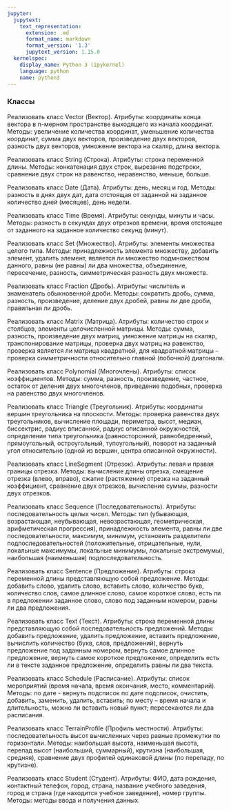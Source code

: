 ```yaml
---
jupyter:
  jupytext:
    text_representation:
      extension: .md
      format_name: markdown
      format_version: '1.3'
      jupytext_version: 1.15.0
  kernelspec:
    display_name: Python 3 (ipykernel)
    language: python
    name: python3
---
```


### Классы


Реализовать класс Vector (Вектор).
Атрибуты: координаты конца вектора в n-мерном пространстве выходящего из
начала координат.
Методы: увеличение количества координат, уменьшение
количества координат, сумма двух векторов, произведение двух векторов,
разность двух векторов, умножение вектора на скаляр, длина вектора.


Реализовать класс String (Строка).
Атрибуты: строка переменной длины.
Методы: конкатенация двух строк, вырезание подстроки, сравнение двух строк на равенство, неравенство, меньше, больше.


Реализовать класс Date (Дата).
Атрибуты: день, месяц и год.
Методы: разность в днях двух дат, дата отстоящая от заданной на заданное
количество дней (месяцев), день недели.


Реализовать класс Time (Время).
Атрибуты: секунды, минуты и часы.
Методы: разность в секундах двух отрезков времени, время отстоящее от
заданного на заданное количество секунд (минут).


Реализовать класс Set (Множество).
Атрибуты: элементы множества целого типа.
Методы: принадлежность элемента множеству, добавить элемент, удалить элемент,
является ли множество подмножеством данного, равны (не равны) ли два
множества, объединение, пересечение, разность, симметрическая разность
двух множеств.


Реализовать класс Fraction (Дробь).
Атрибуты: числитель и знаменатель обыкновенной дроби.
Методы: сократить дробь, сумма, разность, произведение, деление двух дробей,
равны ли две дроби, правильная ли дробь.


Реализовать класс Matrix (Матрица).
Атрибуты: количество строк и столбцов, элементы целочисленной матрицы.
Методы: сумма, разность, произведение двух матриц, умножение матрицы на
скаляр, транспонирование матрицы, проверка двух матриц на равенство,
проверка является ли матрица квадратной, для квадратной матрицы – проверка
симметричности относительно главной (побочной) диагонали.


Реализовать класс Polynomial (Многочлены).
Атрибуты: список коэффициентов.
Методы: сумма, разность, произведение, частное, остаток от деления двух
многочленов, приведение подобных, проверка на равенство двух многочленов.


Реализовать класс Triangle (Треугольник).
Атрибуты: координаты вершин треугольника на плоскости.
Методы: проверка равенства двух треугольников, вычисление площади, периметра,
высот, медиан, биссектрис, радиус вписанной, радиус описанной окружностей,
определение типа треугольника (равносторонний, равнобедренный, прямоугольный,
остроугольный, тупоугольный), поворот на заданный угол относительно
(одной из вершин, центра описанной окружности).


Реализовать класс LineSegment (Отрезок).
Атрибуты: левая и правая границы отрезка.
Методы: вычисление длины отрезка, смещение отрезка (влево, вправо),
сжатие (растяжение) отрезка на заданный коэффициент, сравнение двух отрезков,
вычисление суммы, разности двух отрезков.


Реализовать класс Sequence (Последовательность).
Атрибуты: последовательность целых чисел.
Методы: тип (убывающая, возрастающая, неубывающая, невозрастающая,
геометрическая, арифметическая прогрессия), принадлежность элемента,
равны ли две последовательности, максимум, минимум, установить разделители
подпоследовательностей (положительные, отрицательные, нули, локальные
максимумы, локальные минимумы, локальные экстремумы), наибольшая (наименьшая)
подпоследовательность.


Реализовать класс Sentence (Предложение).
Атрибуты: строка переменной длины представляющую собой предложение.
Методы: добавить слово, удалить слово, вставить слово, количество букв,
количество слов, самое длинное слово, самое короткое слово, есть ли в
предложении заданное слово, слово под заданным номером, равны ли два
предложения.


Реализовать класс Text (Текст).
Атрибуты: строка переменной длины представляющую собой последовательность
предложений.
Методы: добавить предложение, удалить предложение, вставить предложение,
вычислить количество (букв, слов, предложений),
вернуть предложение под заданным номером, вернуть самое длинное предложение,
вернуть самое короткое предложение, определить есть ли в тексте заданное
предложение, определить равны ли два текста.


Реализовать класс Schedule (Расписание).
Атрибуты: список мероприятий
(время начала, время окончания, место, комментарий).
Методы: по дате - вернуть подсписок по дате подсписок, очистить,
добавить, заменить, удалить, вставить; по месту – время начала и длительность,
можно ли вставить новый пункт; пересекаются ли два расписания.


Реализовать класс TerrainProfile (Профиль местности).
Атрибуты: последовательность высот вычисленных через равные промежутки по
горизонтали.
Методы: наибольшая высота, наименьшая высота, перепад высот (наибольший,
суммарный), крутизна (наибольшая, средняя), сравнение двух профилей одинаковой
длины (по перепаду, по крутизне).


Реализовать класс Student (Студент).
Атрибуты: ФИО, дата рождения, контактный телефон, город, страна,
название учебного заведения, город и страна (где находится учебное заведение),
номер группы.
Методы: методы ввода и получения данных.
